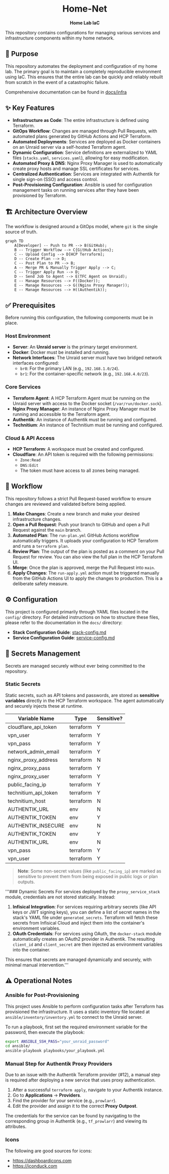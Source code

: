 <div align="center">
  <h1>Home-Net</h1>
  <p><strong>Home Lab IaC</strong></p>
</div>

This repository contains configurations for managing various services and infrastructure components within my home network.

## 🎯 Purpose

This repository automates the deployment and configuration of my home lab. The primary goal is to maintain a completely reproducible environment using IaC. This ensures that the entire lab can be quickly and reliably rebuilt from scratch in the event of a catastrophic failure.

Comprehensive documentation can be found in [docs/infra](docs/infra/Home.md)
## ✨ Key Features

*   **Infrastructure as Code**: The entire infrastructure is defined using Terraform.
*   **GitOps Workflow**: Changes are managed through Pull Requests, with automated plans generated by GitHub Actions and HCP Terraform.
*   **Automated Deployments**: Services are deployed as Docker containers on an Unraid server via a self-hosted Terraform agent.
*   **Dynamic Configuration**: Service definitions are externalized to YAML files (`stacks.yaml`, `services.yaml`), allowing for easy modification.
*   **Automated Proxy & DNS**: Nginx Proxy Manager is used to automatically create proxy hosts and manage SSL certificates for services.
*   **Centralized Authentication**: Services are integrated with Authentik for single sign-on (SSO) and access control.
*   **Post-Provisioning Configuration**: Ansible is used for configuration management tasks on running services after they have been provisioned by Terraform.


## 🏗️ Architecture Overview

The workflow is designed around a GitOps model, where `git` is the single source of truth.

```mermaid
graph TD
    A[Developer] -- Push to PR --> B(GitHub);
    B -- Trigger Workflow --> C{GitHub Actions};
    C -- Upload Config --> D[HCP Terraform];
    D -- Create Plan --> D;
    C -- Post Plan to PR --> B;
    A -- Merge PR & Manually Trigger Apply --> C;
    C -- Trigger Apply Run --> D;
    D -- Send Job to Agent --> E(TFC Agent on Unraid);
    E -- Manage Resources --> F((Docker));
    E -- Manage Resources --> G((Nginx Proxy Manager));
    E -- Manage Resources --> H((Authentik));
```

## ✅ Prerequisites
Before running this configuration, the following components must be in place.

### Host Environment
- **Server**: An **Unraid server** is the primary target environment.
- **Docker**: Docker must be installed and running.
- **Network Interfaces**: The Unraid server must have two bridged network interfaces configured:
  - `br0`: For the primary LAN (e.g., `192.168.1.0/24`).
  - `br1`: For the container-specific network (e.g., `192.168.4.0/23`).

### Core Services
- **Terraform Agent**: A HCP Terraform Agent must be running on the Unraid server with access to the Docker socket (`/var/run/docker.sock`).
- **Nginx Proxy Manager**: An instance of Nginx Proxy Manager must be running and accessible to the Terraform agent.
- **Authentik**: An instance of Authentik must be running and configured.
- **Technitium**: An instance of Technitium must be running and configured.

### Cloud & API Access
- **HCP Terraform**: A workspace must be created and configured.
- **Cloudflare**: An API token is required with the following permissions:
  - `Zone:Read`
  - `DNS:Edit`
  - The token must have access to all zones being managed.

## 🚀 Workflow


This repository follows a strict Pull Request-based workflow to ensure changes are reviewed and validated before being applied.

1.  **Make Changes**: Create a new branch and make your desired infrastructure changes.
2.  **Open a Pull Request**: Push your branch to GitHub and open a Pull Request against the `main` branch.
3.  **Automated Plan**: The `run-plan.yml` GitHub Actions workflow automatically triggers. It uploads your configuration to HCP Terraform and runs a `terraform plan`.
4.  **Review Plan**: The output of the plan is posted as a comment on your Pull Request for review. You can also view the full plan in the HCP Terraform UI.
5.  **Merge**: Once the plan is approved, merge the Pull Request into `main`.
6.  **Apply Changes**: The `run-apply.yml` action must be triggered manually from the GitHub Actions UI to apply the changes to production. This is a deliberate safety measure.

## ⚙️ Configuration

This project is configured primarily through YAML files located in the `config/` directory. For detailed instructions on how to structure these files, please refer to the documentation in the `docs/` directory:

*   **Stack Configuration Guide**: [stack-config.md](docs/config/stack-config.md)
*   **Service Configuration Guide**: [service-config.md](docs/config/service-config.md)


## 🔐 Secrets Management

Secrets are managed securely without ever being committed to the repository.

### Static Secrets
Static secrets, such as API tokens and passwords, are stored as **sensitive variables** directly in the HCP Terraform workspace. The agent automatically and securely injects these at runtime.

|Variable Name|Type|Sensitive?|
|---|---|---|
|cloudflare_api_token|terraform|Y|
|vpn_user|terraform|Y|
|vpn_pass|terraform|Y|
|network_admin_email|terraform|Y|
|nginx_proxy_address|terraform|N|
|nginx_proxy_pass|terraform|Y|
|nginx_proxy_user|terraform|Y|
|public_facing_ip|terraform|Y|
|technitium_api_token|terraform|Y|
|technitium_host|terraform|N|
|AUTHENTIK_URL|env|N|
|AUTHENTIK_TOKEN|env|Y|
|AUTHENTIK_INSECURE|env|N|
|AUTHENTIK_TOKEN|env|Y|
|AUTHENTIK_URL|env|N|
|vpn_pass|terraform|Y|
|vpn_user|terraform|Y|

> **Note**: Some non-secret values (like `public_facing_ip`) are marked as sensitive to prevent them from being exposed in public logs or plan outputs.

'''### Dynamic Secrets
For services deployed by the `proxy_service_stack` module, credentials are not stored statically. Instead:
1.  **Infisical Integration**: For services requiring arbitrary secrets (like API keys or JWT signing keys), you can define a list of secret names in the stack's YAML file under `generated_secrets`. Terraform will fetch these secrets from Infisical Cloud and inject them into the container's environment variables.
2.  **OAuth Credentials**: For services using OAuth, the `docker-stack` module automatically creates an OAuth2 provider in Authentik. The resulting `client_id` and `client_secret` are then injected as environment variables into the container.

This ensures that secrets are managed dynamically and securely, with minimal manual intervention.'''

## ⚠️ Operational Notes

### Ansible for Post-Provisioning

This project uses Ansible to perform configuration tasks after Terraform has provisioned the infrastructure. It uses a static inventory file located at `ansible/inventory/inventory.yml` to connect to the Unraid server.

To run a playbook, first set the required environment variable for the password, then execute the playbook:
```bash
export ANSIBLE_SSH_PASS="your_unraid_password"
cd ansible/
ansible-playbook playbooks/your_playbook.yml
```

### Manual Step for Authentik Proxy Providers

Due to an issue with the Authentik Terraform provider (#12), a manual step is required after deploying a new service that uses proxy authentication.

1.  After a successful `terraform apply`, navigate to your Authentik instance.
2.  Go to **Applications** -> **Providers**.
3.  Find the provider for your service (e.g., `prowlarr`).
4.  Edit the provider and assign it to the correct **Proxy Outpost**.

The credentials for the service can be found by navigating to the corresponding group in Authentik (e.g., `tf_prowlarr`) and viewing its attributes.

### Icons

The following are good sources for icons:

- https://dashboardicons.com
- https://iconduck.com